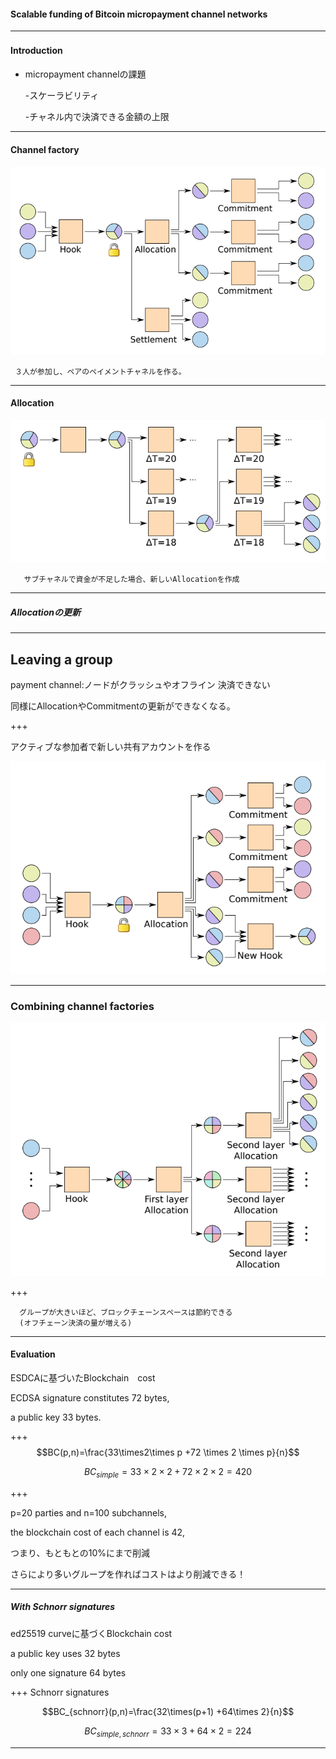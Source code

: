 #### Scalable funding of Bitcoin micropayment channel networks





---
#### Introduction　
- micropayment channelの課題

  -スケーラビリティ
  
  -チャネル内で決済できる金額の上限




---


#### Channel factory

![alt](mpay2.png)

     ３人が参加し、ペアのペイメントチャネルを作る。
---


#### Allocation

![alt](mpay4.png)

       サブチャネルで資金が不足した場合、新しいAllocationを作成
---
##### Allocationの更新



---

##  Leaving a group

payment channel:ノードがクラッシュやオフライン
決済できない



同様にAllocationやCommitmentの更新ができなくなる。

+++

アクティブな参加者で新しい共有アカウントを作る

![alt](mpay6.png) 
      
---

### Combining channel factories
     

![alt](mpay7.png)
      
  
+++

      グループが大きいほど、ブロックチェーンスペースは節約できる
      (オフチェーン決済の量が増える)
---      
  


####  Evaluation 
  
  ESDCAに基づいたBlockchain　cost
   
   ECDSA signature constitutes 72 bytes, 
   
   a public key 33 bytes.

+++
$$BC(p,n)=\frac{33\times2\times p +72 \times 2 \times p}{n}$$

$$BC_{simple}=33\times2\times2+72\times2\times2=420$$

+++

p=20 parties and n=100 subchannels,

the blockchain cost of each channel is 42, 

つまり、もともとの10%にまで削減

さらにより多いグループを作ればコストはより削減できる！

---

##### With Schnorr signatures
 
ed25519 curveに基づくBlockchain cost

a public key uses 32 bytes 

only one  signature 64 bytes

+++
Schnorr signatures


$$BC_{schnorr}(p,n)=\frac{32\times(p+1) +64\times 2}{n}$$


$$BC_{simple,schnorr}=33\times3+64\times2=224$$


---
###






